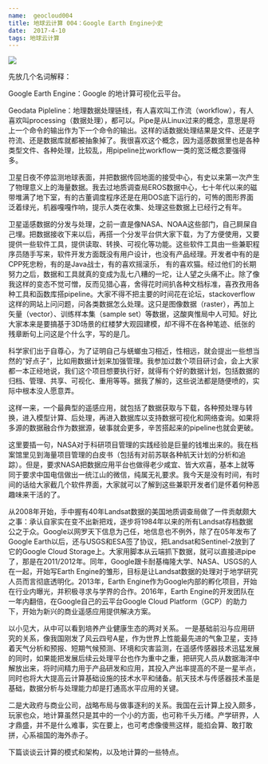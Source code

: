 ```yaml
---
name:  geocloud004
title: 地球云计算 004：Google Earth Engine小史
date:  2017-4-10
tags: 地球云计算
---
```

<!-- more -->
![](/cnblog/uploads/geocloud004.jpg)

先放几个名词解释：

Google Earth Engine：Google 的地计算可视化云平台。

Geodata Pipleline：地理数据处理链线，有人喜欢叫工作流（workflow），有人喜欢叫processing（数据处理），都可以。Pipe是从Linux过来的概念，意思是将上一个命令的输出作为下一个命令的输出。这样的话数据处理结果是文件、还是字符流、还是数据库就都被抽象掉了。我很喜欢这个概念，因为遥感数据里也是各种类型文件、各种处理，比较乱，用pipeline比workflow一类的宽泛概念要强得多。

卫星日夜不停监测地球表面，并把数据传回地面的接受中心，有史以来第一次产生了物理意义上的海量数据。我去过地质调查局EROS数据中心，七十年代以来的磁带堆满了地下室，有的古董调度程序还是在用DOS底下运行的，可怖的图形界面泛着绿光，机器嘎嘎作响，提示人类在收集、处理这些数据上已经行之有年。

卫星遥感数据的分发与处理，之前一直是像NASA、NOAA这些部门，自己屙屎自己埋。把数据接收下来以后，再搭一个分发平台供大家下载，为了方便使用，又要提供一些软件工具，提供读取、转换、可视化等功能。这些软件工具由一些兼职程序员随手写来，软件开发方面既没有用户设计，也没有产品经理。开发者中有的是CPP死忠粉，有的是Java战士，有的喜欢摇滚乐， 有的喜欢猫。经过他们的长期努力之后，数据和工具就真的变成为乱七八糟的一坨，让人望之头痛不止。除了像我这样的变态不觉可憎，反而见猎心喜，舍得花时间扒各种文档标准，喜孜孜用各种工具和函数库搭pipeline。大家不得不把主要的时间花在论坛，stackoverflow这样的网站上问问题，问各类数据怎么处理。这只是图像数据（raster），再加上矢量（vector）、训练样本集（sample set）等数据，这酸爽惟局中人可知。好比大家本来是要搞基于3D场景的红楼梦大观园建模，却不得不在各种笔迹、纸张的残章断句上问这是个什么字，写的是几。

科学家们出于自尊心，为了证明自己与蜣螂虫习相近，性相远，就会提出一些想当然的“好点子”，比如用数据计划来加强管理。我参加过数个项目研讨会，会上大家都一本正经地说，我们这个项目想要执行好，就得有个好的数据计划，包括数据的归档、管理、共享、可视化、重用等等。据我了解的，这些说法都是随便喷的，实际中根本没人愿意弄。

这样一来，一个最典型的遥感应用，就包括了数据获取与下载，各种预处理与转换，进入模型计算、后处理，再进入数据库以支持数据可视化和网络查询。如果将多源的数据融合作为数据源，破事就会更多，辛苦搭起来的pipeline也就会更破。

这里要插一句，NASA对于科研项目管理的实践经验是巨量的钱堆出来的。我在档案馆里见到海量项目管理的白皮书（包括有对前苏联各种航天计划的分析和追踪）。但是，要求NASA把数据应用平台也做得老少咸宜、皆大欢喜，基本上就等同于要求中国电信做出一统江山的微信，纯属无礼要求。我今天是没有时间，有时间的话给大家截几个软件界面，大家就可以了解到这些兼职开发者们是怀着何种恶趣味来干活的了。

从2008年开始，手中握有40年Landsat数据的美国地质调查局做了一件贡献颇大之事：承认自家实在变不出新把戏，逐步将1984年以来的所有Landsat存档数据公之于众。Google以网罗天下信息为己任，地信息也不例外，除了在05年发布了Google Earth以后，还与USGS和ESA签了协议，把Landsat和Sentinel-2放到了它的Google Cloud Storage上。大家用脚本从云端抓下数据，就可以直接进pipe了，那是在2011/2012年。同年，Google跟卡耐基梅隆大学、NASA、USGS的人在一起，开始写Earth Engine的雏形，目标是让Landsat数据的处理对于地学研究人员而言彻底透明化。2013年，Earth Engine作为Google内部的孵化项目，开始在行业内曝光，并积极寻求与学界的合作。2016年，Earth Engine的开发团队在一年内翻倍，在Google自己的云平台Google Cloud Platform（GCP）的助力下，开始为新兴的商业遥感应用提供解决方案。

以小见大，从中可以看到培养产业健康生态的两对关系。
一是基础前沿与应用研究的关系，像我国刚发了风云四号A星，作为世界上性能最先进的气象卫星，支持着天气分析和预报、短期气候预测、环境和灾害监测，在遥感传感器技术迅猛发展的同时，如果能把发展后续云处理平台也作为重中之重，把研究人员从数据海洋中解放出来，将时间精力用于产品研发和应用，其投入产出率提高的不是一星半点，同时也将大大提高云计算基础设施的技术水平和储备。航天技术与传感器技术虽是基础，数据分析与处理能力却是打通高水平应用的关键。

二是大政府与商业公司，战略布局与做事逐利的关系。我国在云计算上投入颇多，玩家也众，地计算虽然只是其中的一个小的方面，也可称千头万绪。产学研界，人才鼎盛，并不是什么难事，实在要上，也可考虑像傻熊这样，能掐会算、敢打敢拼，心系祖国的海外赤子。

下篇谈谈云计算的模式和架构，以及地计算的一些特点。